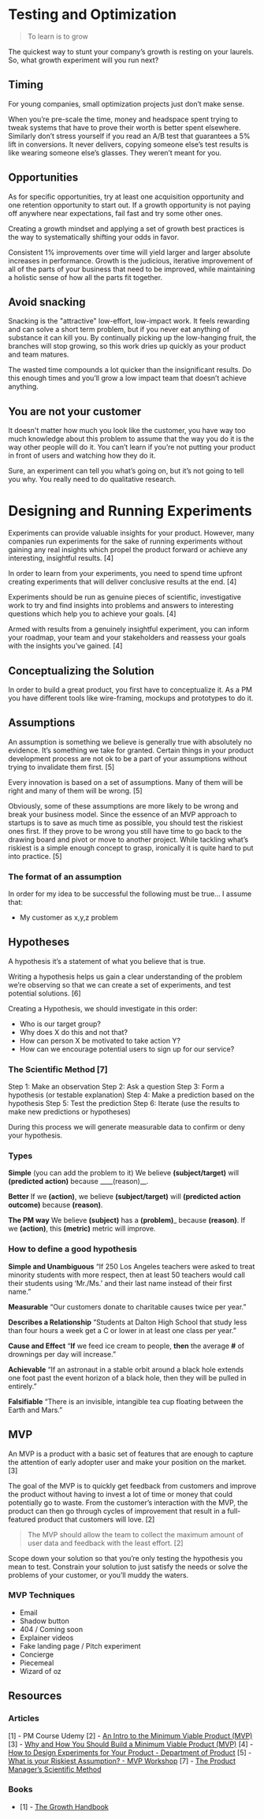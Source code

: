 # Testing and Optimization

> To learn is to grow

The quickest way to stunt your company’s growth is resting on your laurels. So, what growth experiment will you run next?

## Timing

For young companies, small optimization projects just don’t make sense.

When you’re pre-scale the time, money and headspace spent trying to tweak systems that have to prove their worth is better spent elsewhere. Similarly don’t stress yourself if you read an A/B test that guarantees a 5% lift in conversions. It never delivers, copying someone else’s test results is like wearing someone else’s glasses. They weren’t meant for you.

## Opportunities  

As for specific opportunities, try at least one acquisition opportunity and one retention opportunity to start out. If a growth opportunity is not paying off anywhere near expectations, fail fast and try some other ones. 

Creating a growth mindset and applying a set of growth best practices is the way to systematically shifting your odds in favor. 

Consistent 1% improvements over time will yield larger and larger absolute increases in performance. Growth is the judicious, iterative improvement of all of the parts of your business that need to be improved, while maintaining a holistic sense of how all the parts fit together.

## Avoid snacking

Snacking is the "attractive" low-effort, low-impact work. It feels rewarding and can solve a short term problem, but if you never eat anything of substance it can kill you. By continually picking up the low-hanging fruit, the branches will stop growing, so this work dries up quickly as your product and team matures.

The wasted time compounds a lot quicker than the insignificant results. Do this enough times and you’ll grow a low impact team that doesn’t achieve anything.

## You are not your customer

It doesn't matter how much you look like the customer, you have way too much knowledge about this problem to assume that the way you do it is the way other people will do it. You can’t learn if you’re not putting your product in front of users and watching how they do it. 

Sure, an experiment can tell you what’s going on, but it’s not going to tell you why. You really need to do qualitative research.

# Designing and Running Experiments

Experiments can provide valuable insights for your product. However, many companies run experiments for the sake of running experiments without gaining any real insights which propel the product forward or achieve any interesting, insightful results. [4]

In order to learn from your experiments, you need to spend time upfront creating experiments that will deliver conclusive results at the end. [4]

Experiments should be run as genuine pieces of scientific, investigative work to try and find insights into problems and answers to interesting questions which help you to achieve your goals. [4]

Armed with results from a genuinely insightful experiment, you can inform your roadmap, your team and your stakeholders and reassess your goals with the insights you’ve gained. [4]

## Conceptualizing the Solution
In order to build a great product, you first have to conceptualize it. As a PM you have different tools like wire-framing, mockups and prototypes to do it.

## Assumptions
An assumption is something we believe is generally true with absolutely no evidence. It’s something we take for granted. Certain things in your product development process are not ok to be a part of your assumptions without trying to invalidate them first. [5]

Every innovation is based on a set of assumptions. Many of them will be right and many of them will be wrong. [5]

Obviously, some of these assumptions are more likely to be wrong and break your business model. Since the essence of an MVP approach to startups is to save as much time as possible, you should test the riskiest ones first. If they prove to be wrong you still have time to go back to the drawing board and pivot or move to another project. While tackling what’s riskiest is a simple enough concept to grasp, ironically it is quite hard to put into practice. [5]

### The format of an assumption
In order for my idea to be successful the following must be true…
I assume that:
  - My customer as x,y,z problem


## Hypotheses
A hypothesis it’s a statement of what you believe that is true.

Writing a hypothesis helps us gain a clear understanding of the problem we’re observing so that we can create a set of experiments, and test potential solutions. [6]

Creating a Hypothesis, we should investigate in this order:
  * Who is our target group?
  * Why does X do this and not that?
  * How can person X be motivated to take action Y?
  * How can we encourage potential users to sign up for our service?

### The Scientific Method [7]

Step 1: Make an observation
Step 2: Ask a question
Step 3: Form a hypothesis (or testable explanation)
Step 4: Make a prediction based on the hypothesis
Step 5: Test the prediction
Step 6: Iterate (use the results to make new predictions or hypotheses)

During this process we will generate measurable data to confirm or deny your hypothesis.


### Types
**Simple** (you can add the problem to it)
We believe ____(subject/target)____ will ____(predicted action)____ because ____(reason)__.

**Better**
If we ____(action)____, we believe ____(subject/target)____ will ____(predicted action outcome)____ because ____(reason)____.

**The PM way**
We believe ____(subject)____ has a ____(problem)_____ because ____(reason)____. If we ____(action)____, this ____(metric)____ metric will improve.

### How to define a good hypothesis
**Simple and Unambiguous**
“If 250 Los Angeles teachers were asked to treat minority students with more respect, then at least 50 teachers would call their students using ‘Mr./Ms.’ and their last name instead of their first name.”

**Measurable**
“Our customers donate to charitable causes twice per year.”

**Describes a Relationship**
“Students at Dalton High School that study less than four hours a week get a C or lower in at least one class per year.”

**Cause and Effect**
“**If** we feed ice cream to people, **then** the average **#** of drownings per day will increase.”

**Achievable**
“If an astronaut in a stable orbit around a black hole extends one foot past the event horizon of a black hole, then they will be pulled in entirely.”

**Falsifiable**
“There is an invisible, intangible tea cup floating between the Earth and Mars.”

##  MVP
An MVP is a product with a basic set of features that are enough to capture the attention of early adopter user and make your position on the market. [3]

The goal of the MVP is to quickly get feedback from customers and improve the product without having to invest a lot of time or money that could potentially go to waste. From the customer’s interaction with the MVP, the product can then go through cycles of improvement that result in a full-featured product that customers will love. [2]

> The MVP should allow the team to collect the maximum amount of user data and feedback with the least effort. [2]

Scope down your solution so that you’re only testing the hypothesis you mean to test. Constrain your solution to just satisfy the needs or solve the problems of your customer, or you’ll muddy the waters.

### MVP Techniques
  - Email
  - Shadow button
  - 404 / Coming soon
  - Explainer videos
  - Fake landing page / Pitch experiment
  - Concierge
  - Piecemeal
  - Wizard of oz


## Resources
### Articles
[1] - PM Course Udemy
[2] - [An Intro to the Minimum Viable Product (MVP)](https://www.productmanagerhq.com/2014/09/an-intro-to-the-minimum-viable-product-mvp/)
[3] - [Why and How You Should Build a Minimum Viable Product (MVP)](https://medium.com/tokopedia-product-team/minimum-viable-product-mvp-101-5192bc5c2a2)
[4] - [How to Design Experiments for Your Product - Department of Product](https://www.departmentofproduct.com/blog/design-experiments-product/)
[5] - [What is your Riskiest Assumption? - MVP Workshop](https://mvpworkshop.co/validate-riskiest-assumption/)
[7] - [The Product Manager’s Scientific Method](https://www.productplan.com/product-manager-scientific-method/)

### Books
- [1] - [The Growth Handbook](https://www.intercom.com/books/growth-handbook)